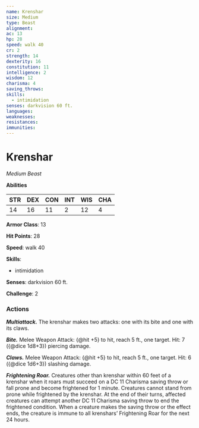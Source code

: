 ```yaml
---
name: Krenshar
size: Medium
type: Beast
alignment: 
ac: 13
hp: 28
speed: walk 40
cr: 2
strength: 14
dexterity: 16
constitution: 11
intelligence: 2
wisdom: 12
charisma: 4
saving_throws:
skills:
  - intimidation
senses: darkvision 60 ft.
languages:
weaknesses:
resistances:
immunities:
---
```


# Krenshar

*Medium Beast*

**Abilities**

| STR | DEX | CON | INT | WIS | CHA |
| --- | --- | --- | --- | --- | --- |
| 14 | 16 | 11 | 2 | 12 | 4 |

**Armor Class**: 13

**Hit Points**: 28

**Speed**: walk 40

**Skills**:
  - intimidation

**Senses**: darkvision 60 ft.

**Challenge**: 2

### Actions
***Multiattack.*** The krenshar makes two attacks: one with its bite and one with its claws.

***Bite.*** Melee Weapon Attack: {@hit +5} to hit, reach 5 ft., one target. Hit: 7 ({@dice 1d8+3}) piercing damage.

***Claws.*** Melee Weapon Attack: {@hit +5} to hit, reach 5 ft., one target. Hit: 6 ({@dice 1d6+3}) slashing damage.

***Frightening Roar.*** Creatures other than krenshar within 60 feet of a krenshar when it roars must succeed on a DC 11 Charisma saving throw or fall prone and become frightened for 1 minute. Creatures cannot stand from prone while frightened by the krenshar. At the end of their turns, affected creatures can attempt another DC 11 Charisma saving throw to end the frightened condition. When a creature makes the saving throw or the effect ends, the creature is immune to all krenshars’ Frightening Roar for the next 24 hours.

